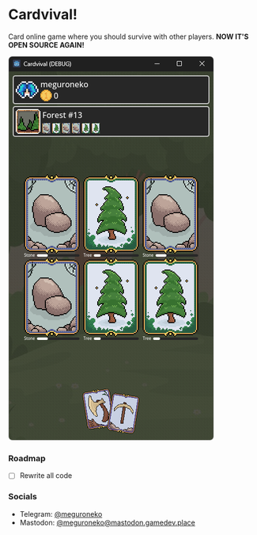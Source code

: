 # Сardvival!
Card online game where you should survive with other players. **NOW IT'S OPEN SOURCE AGAIN!**

![This game looks weird I know](https://github.com/meguroneko/cardvival/blob/stable/preview.png?raw=true)

### Roadmap
- [ ] Rewrite all code


### Socials
- Telegram: [@meguroneko](https://meguroneko.t.me)
- Mastodon: [@meguroneko@mastodon.gamedev.place](https://mastodon.gamedev.place/@meguroneko)
